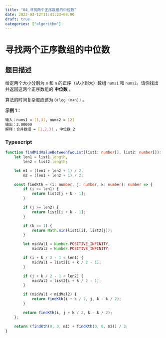 ```yaml
---
title: "04_寻找两个正序数组的中位数"
date: 2022-03-12T11:41:23+08:00
draft: true
categories: ["algorithm"]
---
```


# 寻找两个正序数组的中位数


## 题目描述

给定两个大小分别为 `m` 和 `n` 的正序（从小到大）数组 `nums1` 和 `nums2`。请你找出并返回这两个正序数组的 **中位数** 。

算法的时间复杂度应该为 `O(log (m+n))` 。



**示例 1：**

```bash
输入：nums1 = [1,3], nums2 = [2]
输出：2.00000
解释：合并数组 = [1,2,3] ，中位数 2
```



### Typescript

```typescript
function findMidValueBetweenTwoList(list1: number[], list2: number[]): number {
    let len1 = list1.length,
        len2 = list2.length;

    let m1 = (len1 + len2 + 1) / 2,
        m2 = (len1 + len2 + 1) / 2;

    const findKth = (i: number, j: number, k: number): number => {
        if (i >= len1) {
            return list2[j + k - 1];
        }

        if (j >= len2) {
            return list1[i + k - 1];
        }

        if (k == 1) {
            return Math.min(list1[i], list2[j]);
        }

        let midVal1 = Number.POSITIVE_INFINITY,
            midVal2 = Number.POSITIVE_INFINITY;

        if (i + k / 2 - 1 < len1) {
            midVal1 = list2[i + k / 2 - 1];
        }

        if (j + k / 2 - 1 < len2) {
            midVal2 = list2[i + k / 2 - 1];
        }

        if (midVal1 < midVal2) {
            return findKth(i + k / 2, j, k - k / 2);
        }

        return findKth(i, j + k / 2, k - k / 2);
    };

    return (findKth(0, 0, m1) + findKth(0, 0, m2)) / 2;
}

```

